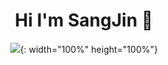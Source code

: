### <h1 align="center">Hi I'm SangJin 👋</h1>

<div align="center">
<img src="https://i.pinimg.com/originals/75/9f/f1/759ff125fdedeafd3efe68514b70b120.gif">{: width="100%" height="100%"}
</div>

<!--
**lsj0202/lsj0202** is a ✨ _special_ ✨ repository because its `README.md` (this file) appears on your GitHub profile.

Here are some ideas to get you started:

- 🔭 I’m currently working on ...
- 🌱 I’m currently learning ...
- 👯 I’m looking to collaborate on ...
- 🤔 I’m looking for help with ...
- 💬 Ask me about ...
- 📫 How to reach me: ...
- 😄 Pronouns: ...
- ⚡ Fun fact: ...
-->

